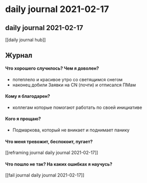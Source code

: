 # daily journal 2021-02-17

## daily journal 2021-02-17
[[daily journal hub]]


## Журнал
#### Что хорошего случилось? Чем я доволен?
- потеплело и красивое утро со светящимся снегом
- наконец добили Заявки на CN (почти) и отписался ПМам

#### Кому я благодарен?
- коллегам которые помогают работать по своей инициативе

#### Кого я прощаю?
- Подмаркова, который не вникает и поднимает панику

#### Что меня тревожит, беспокоит, пугает?
[[reframing journal daily journal 2021-02-17]]

#### Что пошло не так? На каких ошибках я научусь?
[[fail journal daily journal 2021-02-17]]

